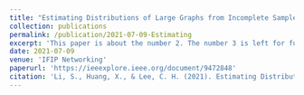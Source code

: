 ```yaml
---
title: "Estimating Distributions of Large Graphs from Incomplete Sampled Data"
collection: publications
permalink: /publication/2021-07-09-Estimating
excerpt: 'This paper is about the number 2. The number 3 is left for future work.'
date: 2021-07-09
venue: 'IFIP Networking'
paperurl: 'https://ieeexplore.ieee.org/document/9472848'
citation: 'Li, S., Huang, X., & Lee, C. H. (2021). Estimating Distributions of Large Graphs from Incomplete Sampled Data. Technical Report, May.'
---
```

<!-- This paper is about the number 2. The number 3 is left for future work.

[Download paper here](http://academicpages.github.io/files/paper2.pdf)

Recommended citation: Your Name, You. (2010). "Paper Title Number 2." <i>Journal 1</i>. 1(2). -->
